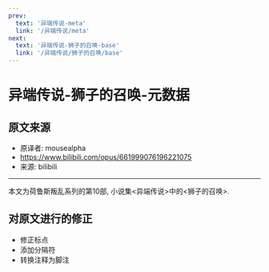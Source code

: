 ```yaml
---
prev:
  text: '异端传说-meta'
  link: '/异端传说/meta'
next:
  text: '异端传说-狮子的召唤-base'
  link: '/异端传说/狮子的召唤/base'
---
```


# 异端传说-狮子的召唤-元数据

## 原文来源

+ 原译者: mousealpha
+ <https://www.bilibili.com/opus/661999076196221075>
+ 来源: bilibili

--------

本文为荷鲁斯叛乱系列的第10部, 小说集<异端传说>中的<狮子的召唤>.

## 对原文进行的修正

+ 修正标点
+ 添加分隔符
+ 转换注释为脚注
